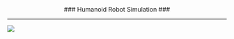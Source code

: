 <div align='center'>
### Humanoid Robot Simulation ###
</div>

---

![](images/soccer_1.png?raw=true)